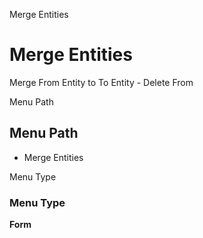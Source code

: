 
Merge Entities
# Merge Entities


Merge From Entity to To Entity - Delete From

Menu Path
## Menu Path



- Merge Entities

Menu Type
### Menu Type

**Form**

